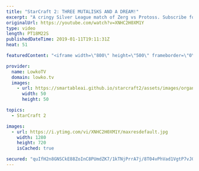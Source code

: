 ```yaml
---
title: "StarCraft 2: THREE MUTALISKS AND A DREAM!"
excerpt: "A cringy Silver League match of Zerg vs Protoss. Subscribe for more videos: http://lowko.tv/youtube More viewers games: https://goo.gl/whpStH  If you have an awesome replay of StarCraft 2 that you think is worth casting, you can send it to replays@lowko.tv.  Check out Lowko merchandise: http://lowko.tv/merch"
originalUrl: https://youtube.com/watch?v=XNHC2H0XM1Y
type: video
length: PT18M22S
publishedDateTime: 2019-01-11T19:11:31Z
heat: 51

featuredContent: "<iframe width=\"800\" height=\"500\" frameborder=\"0\" src=\"https://www.youtube.com/embed/XNHC2H0XM1Y\" allow=\"accelerometer; autoplay; encrypted-media; gyroscope; picture-in-picture\" allowfullscreen></iframe>"

provider:
  name: LowkoTV
  domain: lowko.tv
  images:
    - url: https://smartableai.github.io/starcraft2/assets/images/organizations/lowko.tv-50x50.jpg
      width: 50
      height: 50

topics:
  - StarCraft 2

images:
  - url: https://i.ytimg.com/vi/XNHC2H0XM1Y/maxresdefault.jpg
    width: 1280
    height: 720
    isCached: true

secured: "quIfH2n8GNSCkE88ZoInC8PUmdZK7/1kTNjPrrA7j/8T04vPhVad1VgtP7vJGTMgvurtCN8GH5ZxdZl2EEuXUxQAjDMlnX8k/7nME5yfexkg8qGVfm5n+LOikD+qhR2eZ57eJgXgpF0rDP0AOSbaM5BPUjZTHZ8k/1Y27U1bwmpgpUru77I1MMdgkcAp4pJMhz2i4BFvsvpr3w4DtT83TqxrrQDluMroneLMnZmYgXBIeKZgGNuSsoWfypTCMew2vjWZFdRusmB1bqliWkzNlcIEO8DFR8c4t0/pyZHztnbotCjAXnzDF3va64Nns6Fx7gbNul+slGg6rTc31pN5L3GjOmckyE+AdoKY28x/fhoxBPDq+rEupg5y+pCEDH/RcAWtt6NAe8659yhE4eoWdYqq/6pZeFUbYuKeOLXyPvw=;OH+fq9KGBtRbAJqW6a3vTQ=="
---
```


